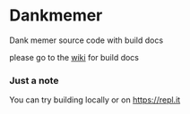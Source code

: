 # Dankmemer
 Dank memer source code with build docs

please go to the <a href="https://github.com/Sakurai07/Dankmemer/wiki">wiki</a> for build docs

### Just a note
You can try building locally or on https://repl.it
